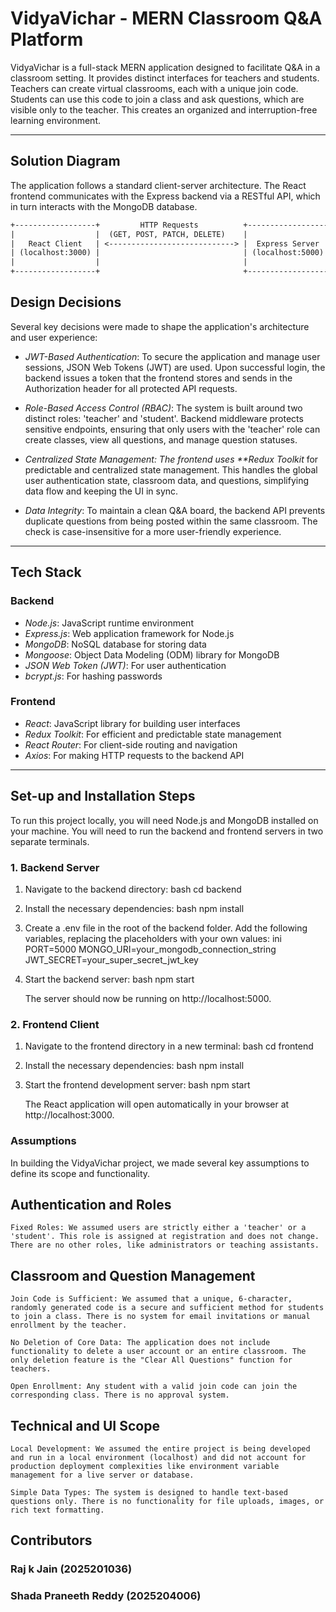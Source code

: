 # VidyaVichar - MERN Classroom Q&A Platform

VidyaVichar is a full-stack MERN application designed to facilitate Q&A in a classroom setting. It provides distinct interfaces for teachers and students. Teachers can create virtual classrooms, each with a unique join code. Students can use this code to join a class and ask questions, which are visible only to the teacher. This creates an organized and interruption-free learning environment.

---

## Solution Diagram

The application follows a standard client-server architecture. The React frontend communicates with the Express backend via a RESTful API, which in turn interacts with the MongoDB database.

```txt
+------------------+         HTTP Requests          +------------------+       DB Queries         +-----------------+
|                  |  (GET, POST, PATCH, DELETE)    |                  |  (find, create, save)    |                 |
|   React Client   | <----------------------------> |  Express Server  |  <-------------------->  |    MongoDB      |
| (localhost:3000) |                                | (localhost:5000) |                          |    (Local)      |
|                  |                                |                  |                          |                 |
+------------------+                                +------------------+                          +-----------------+
```

## Design Decisions

Several key decisions were made to shape the application's architecture and user experience:

- _JWT-Based Authentication_: To secure the application and manage user sessions, JSON Web Tokens (JWT) are used. Upon successful login, the backend issues a token that the frontend stores and sends in the Authorization header for all protected API requests.

- _Role-Based Access Control (RBAC)_: The system is built around two distinct roles: 'teacher' and 'student'. Backend middleware protects sensitive endpoints, ensuring that only users with the 'teacher' role can create classes, view all questions, and manage question statuses.

- _Centralized State Management: The frontend uses \*\*Redux Toolkit_ for predictable and centralized state management. This handles the global user authentication state, classroom data, and questions, simplifying data flow and keeping the UI in sync.

- _Data Integrity_: To maintain a clean Q&A board, the backend API prevents duplicate questions from being posted within the same classroom. The check is case-insensitive for a more user-friendly experience.

---

## Tech Stack

### Backend

- _Node.js_: JavaScript runtime environment
- _Express.js_: Web application framework for Node.js
- _MongoDB_: NoSQL database for storing data
- _Mongoose_: Object Data Modeling (ODM) library for MongoDB
- _JSON Web Token (JWT)_: For user authentication
- _bcrypt.js_: For hashing passwords

### Frontend

- _React_: JavaScript library for building user interfaces
- _Redux Toolkit_: For efficient and predictable state management
- _React Router_: For client-side routing and navigation
- _Axios_: For making HTTP requests to the backend API

---

## Set-up and Installation Steps

To run this project locally, you will need Node.js and MongoDB installed on your machine. You will need to run the backend and frontend servers in two separate terminals.

### 1. Backend Server

1.  Navigate to the backend directory:
    bash
    cd backend
2.  Install the necessary dependencies:
    bash
    npm install
3.  Create a .env file in the root of the backend folder. Add the following variables, replacing the placeholders with your own values:
    ini
    PORT=5000
    MONGO_URI=your_mongodb_connection_string
    JWT_SECRET=your_super_secret_jwt_key
4.  Start the backend server:
    bash
    npm start

    The server should now be running on http://localhost:5000.

### 2. Frontend Client

1.  Navigate to the frontend directory in a new terminal:
    bash
    cd frontend
2.  Install the necessary dependencies:
    bash
    npm install
3.  Start the frontend development server:
    bash
    npm start

    The React application will open automatically in your browser at http://localhost:3000.

### Assumptions

In building the VidyaVichar project, we made several key assumptions to define its scope and functionality.

## Authentication and Roles

    Fixed Roles: We assumed users are strictly either a 'teacher' or a 'student'. This role is assigned at registration and does not change. There are no other roles, like administrators or teaching assistants.

## Classroom and Question Management

    Join Code is Sufficient: We assumed that a unique, 6-character, randomly generated code is a secure and sufficient method for students to join a class. There is no system for email invitations or manual enrollment by the teacher.

    No Deletion of Core Data: The application does not include functionality to delete a user account or an entire classroom. The only deletion feature is the "Clear All Questions" function for teachers.

    Open Enrollment: Any student with a valid join code can join the corresponding class. There is no approval system.

## Technical and UI Scope

    Local Development: We assumed the entire project is being developed and run in a local environment (localhost) and did not account for production deployment complexities like environment variable management for a live server or database.

    Simple Data Types: The system is designed to handle text-based questions only. There is no functionality for file uploads, images, or rich text formatting.

## Contributors

### Raj k Jain (2025201036)

### Shada Praneeth Reddy (2025204006)

###

###

###
